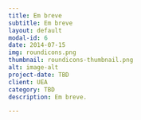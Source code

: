 ```yaml
---
title: Em breve
subtitle: Em breve
layout: default
modal-id: 6
date: 2014-07-15
img: roundicons.png
thumbnail: roundicons-thumbnail.png
alt: image-alt
project-date: TBD
client: UEA
category: TBD
description: Em breve.

---
```

